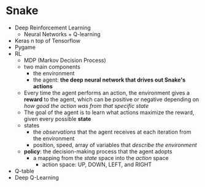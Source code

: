 # Snake

* Deep Reinforcement Learning
  * Neural Networks + Q-learning
* Keras n top of Tensorflow
* Pygame
* RL
  * MDP (Markov Decision Process)
  * two main components
    * the environment
    * the agent: **the deep neural network that drives out Snake's actions**
  * Every time the agent performs an action, the environment gives a **reward** to the agent, which can be positive or negative depending on *how good the action was from that specific state*
  * The goal of the agent is to learn what actions maximize the reward, given every possible **state**
  * states
    * the *observations* that the agent receives at each iteration from the environment
    * position, speed, array of variables that *describe the environment*
  * **policy**: the decision-making process that the agent adopts
    * a mapping from the *state* space into the *action* space
      * action space: UP, DOWN, LEFT, and RIGHT
* Q-table
* Deep Q-Learning